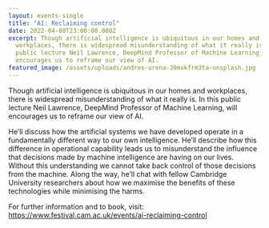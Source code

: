 ```yaml
---
layout: events-single
title: "AI: Reclaiming control"
date: 2022-04-08T23:00:00.000Z
excerpt: Though artificial intelligence is ubiquitous in our homes and
  workplaces, there is widespread misunderstanding of what it really is. In this
  public lecture Neil Lawrence, DeepMind Professor of Machine Learning, will
  encourages us to reframe our view of AI.
featured_image: /assets/uploads/andres-urena-39mvkfrm3ta-unsplash.jpg
---
```

Though artificial intelligence is ubiquitous in our homes and workplaces, there is widespread misunderstanding of what it really is. In this public lecture Neil Lawrence, DeepMind Professor of Machine Learning, will encourages us to reframe our view of AI.

He’ll discuss how the artificial systems we have developed operate in a fundamentally different way to our own intelligence. He’ll describe how this difference in operational capability leads us to misunderstand the influence that decisions made by machine intelligence are having on our lives. Without this understanding we cannot take back control of those decisions from the machine. Along the way, he’ll chat with fellow Cambridge University researchers about how we maximise the benefits of these technologies while minimising the harms.

For further information and to book, visit: https://www.festival.cam.ac.uk/events/ai-reclaiming-control